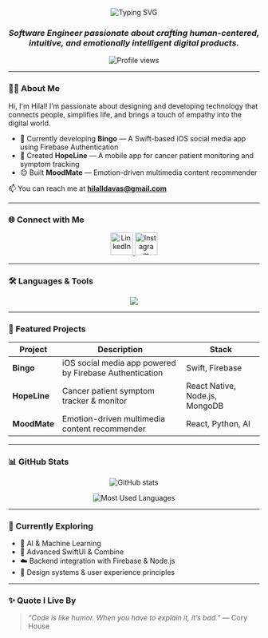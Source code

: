<!-- Typing header -->
<p align="center">
  <img src="https://readme-typing-svg.demolab.com?font=Dancing+Script&size=32&duration=2500&pause=700&color=0E75B6&center=true&vCenter=true&width=600&lines=Hi!+I'm+Hilal+Davas;Software+Engineer;Building+meaningful+digital+experiences" alt="Typing SVG" />
</p>

<h3 align="center">
<em>Software Engineer passionate about crafting human-centered, intuitive, and emotionally intelligent digital products.</em>
</h3>

<p align="center">
  <img src="https://komarev.com/ghpvc/?username=hilalldavas&label=Profile%20Views&color=0e75b6&style=flat" alt="Profile views" />
</p>

---

### 👩‍💻 About Me  
Hi, I'm Hilal! I’m passionate about designing and developing technology that connects people, simplifies life, and brings a touch of empathy into the digital world.  

- 🚀 Currently developing **Bingo** — A Swift-based iOS social media app using Firebase Authentication  
- 💊 Created **HopeLine** — A mobile app for cancer patient monitoring and symptom tracking  
- 😊 Built **MoodMate** — Emotion-driven multimedia content recommender  

📫 You can reach me at **[hilalldavas@gmail.com](mailto:hilalldavas@gmail.com)**  

---

### 🌐 Connect with Me  
<p align="center">
  <a href="https://linkedin.com/in/hilaldavas" target="_blank">
    <img src="https://skillicons.dev/icons?i=linkedin" alt="LinkedIn" width="45" height="45"/>
  </a>
  <a href="https://instagram.com/hilalldavas" target="_blank">
    <img src="https://skillicons.dev/icons?i=instagram" alt="Instagram" width="45" height="45"/>
  </a>
</p>

---

### 🛠️ Languages & Tools  
<p align="center">
  <img src="https://skillicons.dev/icons?i=swift,firebase,react,reactnative,nodejs,typescript,mongodb,mysql,python,figma,git" />
</p>

---

### 🚀 Featured Projects  
| Project | Description | Stack |
|----------|--------------|--------|
| **Bingo** | iOS social media app powered by Firebase Authentication | Swift, Firebase |
| **HopeLine** | Cancer patient symptom tracker & monitor | React Native, Node.js, MongoDB |
| **MoodMate** | Emotion-driven multimedia content recommender | React, Python, AI |

---

### 📊 GitHub Stats  
<p align="center">
  <img src="https://github-readme-stats.vercel.app/api?username=hilalldavas&show_icons=true&theme=radical&hide_border=true" alt="GitHub stats"/>
</p>

<p align="center">
  <img src="https://github-readme-stats.vercel.app/api/top-langs/?username=hilalldavas&layout=compact&theme=radical&hide_border=true&langs_count=8" alt="Most Used Languages"/>
</p>

---

### 🌱 Currently Exploring  
- 🧠 AI & Machine Learning  
- 🍏 Advanced SwiftUI & Combine  
- ☁️ Backend integration with Firebase & Node.js  
- 🎨 Design systems & user experience principles  

---

### ✨ Quote I Live By  
> *“Code is like humor. When you have to explain it, it’s bad.”* — Cory House  